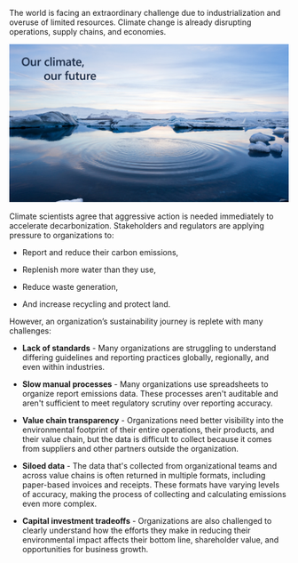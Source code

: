 The world is facing an extraordinary challenge due to industrialization and overuse of limited resources. Climate change is already disrupting operations, supply chains, and economies.

[![Screenshot showing the climate's future.](../media/climate-future.png)](../media/climate-future.png#lightbox)

Climate scientists agree that aggressive action is needed immediately to accelerate decarbonization. Stakeholders and regulators are applying pressure to organizations to:

- Report and reduce their carbon emissions,

- Replenish more water than they use,

- Reduce waste generation,

- And increase recycling and protect land.

However, an organization’s sustainability journey is replete with many challenges:

- **Lack of standards** - Many organizations are struggling to understand differing guidelines and reporting practices globally, regionally, and even within industries.

- **Slow manual processes** - Many organizations use spreadsheets to organize report emissions data. These processes aren't auditable and aren't sufficient to meet regulatory scrutiny over reporting accuracy.

- **Value chain transparency** - Organizations need better visibility into the environmental footprint of their entire operations, their products, and their value chain, but the data is difficult to collect because it comes from suppliers and other partners outside the organization.

- **Siloed data** - The data that's collected from organizational teams and across value chains is often returned in multiple formats, including paper-based invoices and receipts. These formats have varying levels of accuracy, making the process of collecting and calculating emissions even more complex.

- **Capital investment tradeoffs** - Organizations are also challenged to clearly understand how the efforts they make in reducing their environmental impact affects their bottom line, shareholder value, and opportunities for business growth.
